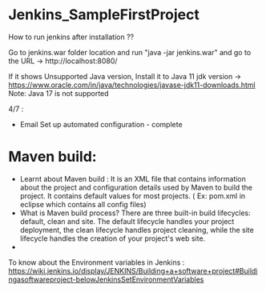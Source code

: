 # Jenkins_SampleFirstProject


How to run jenkins after installation ??

Go to jenkins.war folder location and run "java -jar jenkins.war" and go to the URL -> http://localhost:8080/


If it shows Unsupported Java version, Install it to Java 11 jdk version -> https://www.oracle.com/in/java/technologies/javase-jdk11-downloads.html
Note: Java 17 is not supported 


4/7 : 

- Email Set up automated configuration - complete

# Maven build:
- Learnt about Maven build : It is an XML file that contains information about the project and configuration details used by Maven to build the project. It contains default values for most projects. ( Ex: pom.xml in eclipse which contains all config files)
- What is Maven build process?
There are three built-in build lifecycles: default, clean and site. The default lifecycle handles your project deployment, the clean lifecycle handles project cleaning, while the site lifecycle handles the creation of your project's web site.
- 

To know about the Environment variables in Jenkins : https://wiki.jenkins.io/display/JENKINS/Building+a+software+project#Buildingasoftwareproject-belowJenkinsSetEnvironmentVariables

